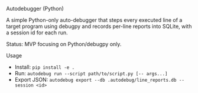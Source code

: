 Autodebugger (Python)

A simple Python-only auto-debugger that steps every executed line of a target program using debugpy and records per-line reports into SQLite, with a session id for each run.

Status: MVP focusing on Python/debugpy only.

Usage
- Install: `pip install -e .`
- Run: `autodebug run --script path/to/script.py [-- args...]`
- Export JSON: `autodebug export --db .autodebug/line_reports.db --session <id>`
